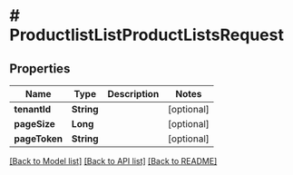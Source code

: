 # # ProductlistListProductListsRequest


## Properties 


Name | Type | Description | Notes
------------ | ------------- | ------------- | -------------
**tenantId**| **String** |   | [optional]
**pageSize**| **Long** |   | [optional]
**pageToken**| **String** |   | [optional]


[[Back to Model list]](../../README.md#models) [[Back to API list]](../../README.md#endpoints) [[Back to README]](../../README.md)


